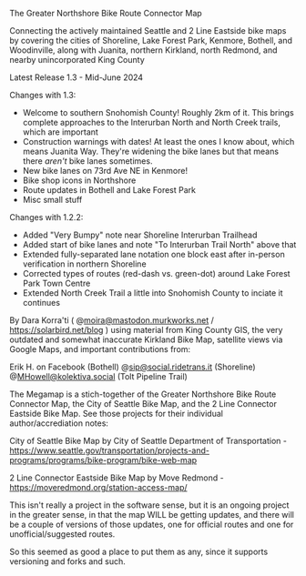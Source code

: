 The Greater Northshore Bike Route Connector Map

Connecting the actively maintained Seattle and 2 Line Eastside bike maps by covering
the cities of Shoreline, Lake Forest Park, Kenmore, Bothell, and Woodinville, along with
Juanita, northern Kirkland, north Redmond, and nearby unincorporated King County

Latest Release 1.3 - Mid-June 2024

Changes with 1.3:

* Welcome to southern Snohomish County! Roughly 2km of it. This brings complete approaches to the Interurban North and North Creek trails, which are important
* Construction warnings with dates! At least the ones I know about, which means Juanita Way. They're widening the bike lanes but that means there _aren't_ bike lanes sometimes.
* New bike lanes on 73rd Ave NE in Kenmore!
* Bike shop icons in Northshore
* Route updates in Bothell and Lake Forest Park
* Misc small stuff

Changes with 1.2.2:

* Added "Very Bumpy" note near Shoreline Interurban Trailhead
* Added start of bike lanes and note "To Interurban Trail North" above that
* Extended fully-separated lane notation one block east after in-person verification in northern Shoreline
* Corrected types of routes (red-dash vs. green-dot) around Lake Forest Park Town Centre
* Extended North Creek Trail a little into Snohomish County to inciate it continues

By Dara Korra'ti ( @moira@mastodon.murkworks.net / https://solarbird.net/blog ) using material
from King County GIS, the very outdated and somewhat inaccurate Kirkland Bike Map, satellite
views via Google Maps, and important contributions from:
 
Erik H. on Facebook (Bothell)
@sip@social.ridetrans.it (Shoreline)
@MHowell@kolektiva.social (Tolt Pipeline Trail)

The Megamap is a stich-together of the Greater Northshore Bike Route Connector Map, the City of
Seattle Bike Map, and the 2 Line Connector Eastside Bike Map. See those projects for their
individual author/accrediation notes:

City of Seattle Bike Map by City of Seattle Department of Transportation -
https://www.seattle.gov/transportation/projects-and-programs/programs/bike-program/bike-web-map

2 Line Connector Eastside Bike Map by Move Redmond -
https://moveredmond.org/station-access-map/

This isn't really a project in the software sense, but it is an ongoing project in the greater sense,
in that the map WILL be getting updates, and there will be a couple of versions of those updates,
one for official routes and one for unofficial/suggested routes.

So this seemed as good a place to put them as any, since it supports versioning and forks and such.
